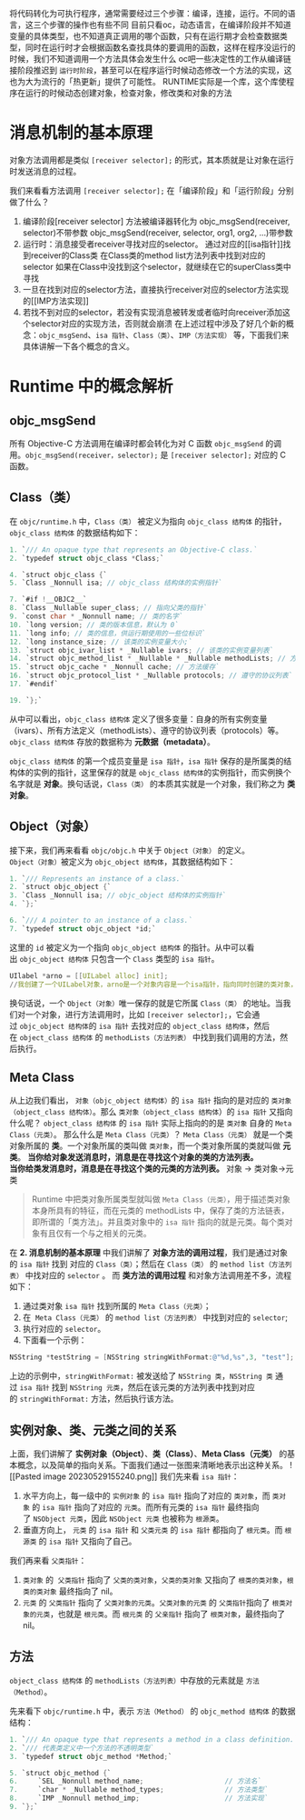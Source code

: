 将代码转化为可执行程序，通常需要经过三个步骤：编译，连接，运行。不同的语言，这三个步骤的操作也有些不同
目前只看oc，动态语言，在编译阶段并不知道变量的具体类型，也不知道真正调用的哪个函数，只有在运行期才会检查数据类型，同时在运行时才会根据函数名查找具体的要调用的函数，这样在程序没运行的时候，我们不知道调用一个方法具体会发生什么
oc吧一些决定性的工作从编译链接阶段推迟到 `运行时阶段`，甚至可以在程序运行时候动态修改一个方法的实现，这也为大为流行的「热更新」提供了可能性。
RUNTIME实际是一个库，这个库使程序在运行的时候动态创建对象，检查对象，修改类和对象的方法
# 消息机制的基本原理
对象方法调用都是类似 `[receiver selector];` 的形式，其本质就是让对象在运行时发送消息的过程。

我们来看看方法调用 `[receiver selector];` 在「编译阶段」和「运行阶段」分别做了什么？
1. 编译阶段[receiver selector] 方法被编译器转化为
objc_msgSend(receiver, selector)不带参数
objc_msgSend(receiver, selector, org1, org2, ...)带参数
2. 运行时：消息接受者receiver寻找对应的selector。
通过对应的[[isa指针]]找到receiver的Class类
在Class类的method list方法列表中找到对应的selector
如果在Class中没找到这个selector，就继续在它的superClass类中寻找
3. 一旦在找到对应的selector方法，直接执行receiver对应的selector方法实现的[[IMP方法实现]]
4. 若找不到对应的selector，若没有实现消息被转发或者临时向receiver添加这个selector对应的实现方法，否则就会崩溃
在上述过程中涉及了好几个新的概念：`objc_msgSend`、`isa 指针`、`Class（类）`、`IMP（方法实现）` 等，下面我们来具体讲解一下各个概念的含义。
# Runtime 中的概念解析
## objc_msgSend

所有 Objective-C 方法调用在编译时都会转化为对 C 函数 `objc_msgSend` 的调用。`objc_msgSend(receiver，selector);` 是 `[receiver selector];` 对应的 C 函数。
## Class（类）

在 `objc/runtime.h` 中，`Class（类）` 被定义为指向 `objc_class 结构体` 的指针，`objc_class 结构体` 的数据结构如下：
```c#
1. `/// An opaque type that represents an Objective-C class.`
2. `typedef struct objc_class *Class;`

4. `struct objc_class {`
5. `Class _Nonnull isa; // objc_class 结构体的实例指针`

7. `#if !__OBJC2__`
8. `Class _Nullable super_class; // 指向父类的指针`
9. `const char * _Nonnull name; // 类的名字`
10. `long version; // 类的版本信息，默认为 0`
11. `long info; // 类的信息，供运行期使用的一些位标识`
12. `long instance_size; // 该类的实例变量大小;`
13. `struct objc_ivar_list * _Nullable ivars; // 该类的实例变量列表`
14. `struct objc_method_list * _Nullable * _Nullable methodLists; // 方法定义的列表`
15. `struct objc_cache * _Nonnull cache; // 方法缓存`
16. `struct objc_protocol_list * _Nullable protocols; // 遵守的协议列表`
17. `#endif`

19. `};`
```
从中可以看出，`objc_class 结构体` 定义了很多变量：自身的所有实例变量（ivars）、所有方法定义（methodLists）、遵守的协议列表（protocols）等。`objc_class 结构体` 存放的数据称为 **元数据（metadata）**。

`objc_class 结构体` 的第一个成员变量是 `isa 指针`，`isa 指针` 保存的是所属类的结构体的实例的指针，这里保存的就是 `objc_class 结构体`的实例指针，而实例换个名字就是 **对象**。换句话说，`Class（类）` 的本质其实就是一个对象，我们称之为 **类对象**。
## Object（对象）
接下来，我们再来看看 `objc/objc.h` 中关于 `Object（对象）` 的定义。  
`Object（对象）`被定义为 `objc_object 结构体`，其数据结构如下：
```c#
1. `/// Represents an instance of a class.`
2. `struct objc_object {`
3. `Class _Nonnull isa; // objc_object 结构体的实例指针`
4. `};`

6. `/// A pointer to an instance of a class.`
7. `typedef struct objc_object *id;`
```
这里的 `id` 被定义为一个指向 `objc_object 结构体` 的指针。从中可以看出 `objc_object 结构体` 只包含一个 `Class` 类型的 `isa 指针`。
```c
UIlabel *arno = [[UILabel alloc] init];
//我创建了一个UILabel对象，arno是一个对象内容是一个isa指针，指向同时创建的类对象，alloc为类对象开辟了一个空间，data存在arnoisa指向的类对象空间中，类对象里面也有一个isa指针，指向其元类，元类存储了类对象的方法和静态变量等信息。每个类对象在运行时都有一个对应的元类。
```
换句话说，一个 `Object（对象）`唯一保存的就是它所属 `Class（类）` 的地址。当我们对一个对象，进行方法调用时，比如 `[receiver selector];`，它会通过 `objc_object 结构体`的 `isa 指针` 去找对应的 `object_class 结构体`，然后在 `object_class 结构体` 的 `methodLists（方法列表）` 中找到我们调用的方法，然后执行。
## Meta Class
从上边我们看出， `对象（objc_object 结构体）`的 `isa 指针` 指向的是对应的 `类对象（object_class 结构体）`。那么 `类对象（object_class 结构体`）的 `isa 指针` 又指向什么呢？
`object_class 结构体` 的 `isa 指针` 实际上指向的的是 `类对象` 自身的 `Meta Class（元类）`。
那么什么是 `Meta Class（元类）`？
`Meta Class（元类）` 就是一个类对象所属的 **类**。一个对象所属的类叫做 `类对象`，而一个类对象所属的类就叫做 **元类**。
**当你给对象发送消息时，消息是在寻找这个对象的类的方法列表。  
当你给类发消息时，消息是在寻找这个类的元类的方法列表。**
对象 -> 类对象->元类
> Runtime 中把类对象所属类型就叫做 `Meta Class（元类）`，用于描述类对象本身所具有的特征，而在元类的 methodLists 中，保存了类的方法链表，即所谓的「类方法」。并且类对象中的 `isa 指针` 指向的就是元类。每个类对象有且仅有一个与之相关的元类。

在 **2. 消息机制的基本原理** 中我们讲解了 **对象方法的调用过程**，我们是通过对象的 `isa 指针` 找到 对应的 `Class（类）`；然后在 `Class（类）` 的 `method list（方法列表）` 中找对应的 `selector` 。
而 **类方法的调用过程** 和对象方法调用差不多，流程如下：

1. 通过类对象 `isa 指针` 找到所属的 `Meta Class（元类）`；
2. 在  `Meta Class（元类）` 的 `method list（方法列表）` 中找到对应的 `selector`;
3. 执行对应的 `selector`。
4. 下面看一个示例：

```objective-c
NSString *testString = [NSString stringWithFormat:@"%d,%s",3, "test"];
```

上边的示例中，`stringWithFormat:` 被发送给了 `NSString 类`，`NSString 类` 通过 `isa 指针` 找到 `NSString 元类`，然后在该元类的方法列表中找到对应的 `stringWithFormat:` 方法，然后执行该方法。
## 实例对象、类、元类之间的关系
上面，我们讲解了 **实例对象（Object）**、**类（Class）**、**Meta Class（元类）** 的基本概念，以及简单的指向关系。下面我们通过一张图来清晰地表示出这种关系。
![[Pasted image 20230529155240.png]]
我们先来看 `isa 指针`：

1. 水平方向上，每一级中的 `实例对象` 的 `isa 指针` 指向了对应的 `类对象`，而 `类对象` 的 `isa 指针` 指向了对应的 `元类`。而所有元类的 `isa 指针` 最终指向了 `NSObject 元类`，因此 `NSObject 元类` 也被称为 `根源类`。
2. 垂直方向上， `元类` 的 `isa 指针` 和 `父类元类` 的 `isa 指针` 都指向了 `根元类`。而 `根源类` 的 `isa 指针` 又指向了自己。

我们再来看 `父类指针`：

1. `类对象` 的  `父类指针` 指向了 `父类的类对象`，`父类的类对象` 又指向了 `根类的类对象`，`根类的类对象` 最终指向了 nil。
2. `元类` 的 `父类指针` 指向了 `父类对象的元类`。`父类对象的元类` 的 `父类指针`指向了 `根类对象的元类`，也就是 `根元类`。而 `根元类` 的 `父亲指针` 指向了 `根类对象`，最终指向了 nil。
## 方法
`object_class 结构体` 的 `methodLists（方法列表）`中存放的元素就是 `方法（Method）`。

先来看下 `objc/runtime.h` 中，表示 `方法（Method）` 的 `objc_method 结构体` 的数据结构：
```c
1. `/// An opaque type that represents a method in a class definition.`
2. `/// 代表类定义中一个方法的不透明类型`
3. `typedef struct objc_method *Method;`

5. `struct objc_method {`
6.     `SEL _Nonnull method_name;                    // 方法名`
7.     `char * _Nullable method_types;               // 方法类型`
8.     `IMP _Nonnull method_imp;                     // 方法实现`
9. `};`
```


